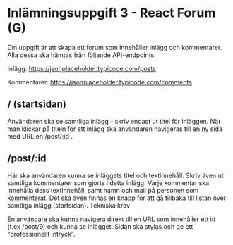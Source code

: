 # Inlämningsuppgift 3 - React Forum (G)

Din uppgift är att skapa ett forum som innehåller inlägg och kommentarer. Alla dessa ska hämtas från följande API-endpoints:

Inlägg: https://jsonplaceholder.typicode.com/posts

Kommentarer: https://jsonplaceholder.typicode.com/comments

## / (startsidan)

Användaren ska se samtliga inlägg - skriv endast ut titel för inläggen.
När man klickar på titeln för ett inlägg ska användaren navigeras till en ny sida med URL:en /post/:id .

## /post/:id

Här ska användaren kunna se inläggets titel och textinnehåll. Skriv även ut samtliga kommentarer som gjorts i detta inlägg. Varje kommentar ska innehålla dess textinnehåll, samt namn och mail på personen som kommenterat.
Det ska även finnas en knapp för att gå tillbaka till listan över samtliga inlägg (startsidan).
Tekniska krav

En användare ska kunna navigera direkt till en URL som innehåller ett id (t.ex /post/9) och kunna se inlägget.
Sidan ska stylas och ge ett “professionellt intryck”.
